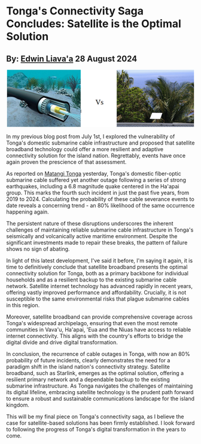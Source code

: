# Tonga's Connectivity Saga Concludes: Satellite is the Optimal Solution 
## By: [Edwin Liava'a](https://github.com/EdwinLiavaa) 28 August 2024

<p align="center">
 <img width="500" src="https://github.com/EdwinLiavaa/liavaa.space/blob/main/blog/20240828/pic.png">
</p>

In my previous blog post from July 1st, I explored the vulnerability of Tonga's domestic submarine cable infrastructure and proposed that satellite broadband technology could offer a more resilient and adaptive connectivity solution for the island nation. Regrettably, events have once again proven the prescience of that assessment.

As reported on [Matangi Tonga](https://matangitonga.to) yesterday, Tonga's domestic fiber-optic submarine cable suffered yet another outage following a series of strong earthquakes, including a 6.8 magnitude quake centered in the Ha'apai group. This marks the fourth such incident in just the past five years, from 2019 to 2024. Calculating the probability of these cable severance events to date reveals a concerning trend - an 80% likelihood of the same occurrence happening again.

The persistent nature of these disruptions underscores the inherent challenges of maintaining reliable submarine cable infrastructure in Tonga's seismically and volcanically active maritime environment. Despite the significant investments made to repair these breaks, the pattern of failure shows no sign of abating.

In light of this latest development, I've said it before, I'm saying it again, it is time to definitively conclude that satellite broadband presents the optimal connectivity solution for Tonga, both as a primary backbone for individual households and as a resilient backup to the existing submarine cable network. Satellite internet technology has advanced rapidly in recent years, offering vastly improved performance and affordability. Crucially, it is not susceptible to the same environmental risks that plague submarine cables in this region.

Moreover, satellite broadband can provide comprehensive coverage across Tonga's widespread archipelago, ensuring that even the most remote communities in Vava'u, Ha'apai, 'Eua and the Niuas have access to reliable internet connectivity. This aligns with the country's efforts to bridge the digital divide and drive digital transformation.

In conclusion, the recurrence of cable outages in Tonga, with now an 80% probability of future incidents, clearly demonstrates the need for a paradigm shift in the island nation's connectivity strategy. Satellite broadband, such as Starlink, emerges as the optimal solution, offering a resilient primary network and a dependable backup to the existing submarine infrastructure. As Tonga navigates the challenges of maintaining its digital lifeline, embracing satellite technology is the prudent path forward to ensure a robust and sustainable communications landscape for the island kingdom.

This will be my final piece on Tonga's connectivity saga, as I believe the case for satellite-based solutions has been firmly established. I look forward to following the progress of Tonga's digital transformation in the years to come.